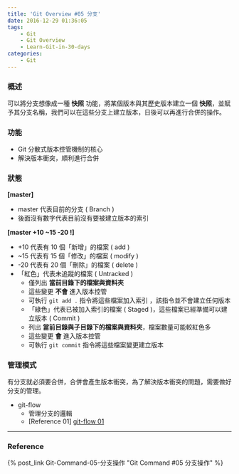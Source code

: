```yaml
---
title: 'Git Overview #05 分支'
date: 2016-12-29 01:36:05
tags: 
    - Git
    - Git Overview
    - Learn-Git-in-30-days
categories:
    - Git
---
```

### 概述
可以將分支想像成一種 **快照** 功能，將某個版本與其歷史版本建立一個 **快照**，並賦予其分支名稱，我們可以在這些分支上建立版本，日後可以再進行合併的操作。

<!-- more -->

### 功能
 - Git 分散式版本控管機制的核心
 - 解決版本衝突，順利進行合併


### 狀態
**[master]**
- master 代表目前的分支 ( Branch )
- 後面沒有數字代表目前沒有要被建立版本的索引


**[master +10 ~15 -20 !]**
- +10 代表有 10 個「新增」的檔案 ( add )
- ~15 代表有 15 個「修改」的檔案 ( modify )
- -20 代表有 20 個「刪除」的檔案 ( delete )
- 「紅色」代表未追蹤的檔案 ( Untracked )
    - 僅列出 **當前目錄下的檔案與資料夾**
    - 這些變更 **不會** 進入版本控管
    - 可執行 `git add .` 指令將這些檔案加入索引 ，該指令並不會建立任何版本
    - 「綠色」代表已被加入索引的檔案 ( Staged )，這些檔案已經準備可以建立版本 ( Commit )
    - 列出 **當前目錄與子目錄下的檔案與資料夾**，檔案數量可能較紅色多
    - 這些變更 **會** 進入版本控管
    - 可執行 `git commit` 指令將這些檔案變更建立版本


### 管理模式
有分支就必須要合併，合併會產生版本衝突，為了解決版本衝突的問題，需要做好分支的管理。
- git-flow 
    - 管理分支的邏輯
    - [Reference 01] [git-flow 01]

[git-flow 01]: https://speakerdeck.com/cjies/git-let-it-flow

---

### Reference
{% post_link Git-Command-05-分支操作 "Git Command #05 分支操作" %}